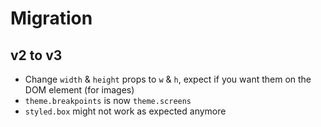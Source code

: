 # Migration

## v2 to v3

- Change `width` & `height` props to `w` & `h`, expect if you want them on the DOM element (for images)
- `theme.breakpoints` is now `theme.screens`
- `styled.box` might not work as expected anymore
